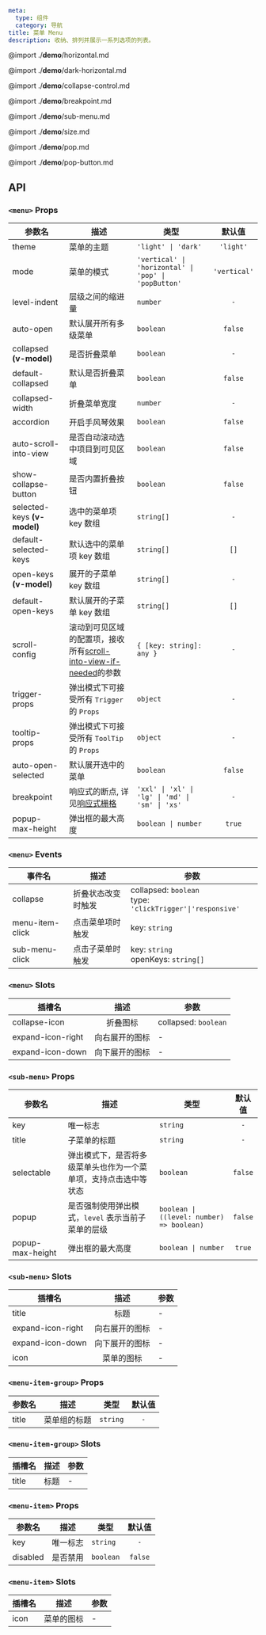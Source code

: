 ```yaml
meta:
  type: 组件
  category: 导航
title: 菜单 Menu
description: 收纳、排列并展示一系列选项的列表。
```

@import ./__demo__/horizontal.md

@import ./__demo__/dark-horizontal.md

@import ./__demo__/collapse-control.md

@import ./__demo__/breakpoint.md

@import ./__demo__/sub-menu.md

@import ./__demo__/size.md

@import ./__demo__/pop.md

@import ./__demo__/pop-button.md

## API


### `<menu>` Props

|参数名|描述|类型|默认值|
|---|---|---|:---:|
|theme|菜单的主题|`'light' \| 'dark'`|`'light'`|
|mode|菜单的模式|`'vertical' \| 'horizontal' \| 'pop' \| 'popButton'`|`'vertical'`|
|level-indent|层级之间的缩进量|`number`|`-`|
|auto-open|默认展开所有多级菜单|`boolean`|`false`|
|collapsed **(v-model)**|是否折叠菜单|`boolean`|`-`|
|default-collapsed|默认是否折叠菜单|`boolean`|`false`|
|collapsed-width|折叠菜单宽度|`number`|`-`|
|accordion|开启手风琴效果|`boolean`|`false`|
|auto-scroll-into-view|是否自动滚动选中项目到可见区域|`boolean`|`false`|
|show-collapse-button|是否内置折叠按钮|`boolean`|`false`|
|selected-keys **(v-model)**|选中的菜单项 key 数组|`string[]`|`-`|
|default-selected-keys|默认选中的菜单项 key 数组|`string[]`|`[]`|
|open-keys **(v-model)**|展开的子菜单 key 数组|`string[]`|`-`|
|default-open-keys|默认展开的子菜单 key 数组|`string[]`|`[]`|
|scroll-config|滚动到可见区域的配置项，接收所有[scroll-into-view-if-needed](https://github.com/stipsan/scroll-into-view-if-needed)的参数|`{ [key: string]: any }`|`-`|
|trigger-props|弹出模式下可接受所有 `Trigger` 的 `Props`|`object`|`-`|
|tooltip-props|弹出模式下可接受所有 `ToolTip` 的 `Props`|`object`|`-`|
|auto-open-selected|默认展开选中的菜单|`boolean`|`false`|
|breakpoint|响应式的断点, 详见[响应式栅格](/vue/component/grid)|`'xxl' \| 'xl' \| 'lg' \| 'md' \| 'sm' \| 'xs'`|`-`|
|popup-max-height|弹出框的最大高度|`boolean \| number`|`true`|
### `<menu>` Events

|事件名|描述|参数|
|---|---|---|
|collapse|折叠状态改变时触发|collapsed: `boolean`<br>type: `'clickTrigger'\|'responsive'`|
|menu-item-click|点击菜单项时触发|key: `string`|
|sub-menu-click|点击子菜单时触发|key: `string`<br>openKeys: `string[]`|
### `<menu>` Slots

|插槽名|描述|参数|
|---|:---:|---|
|collapse-icon|折叠图标|collapsed: `boolean`|
|expand-icon-right|向右展开的图标|-|
|expand-icon-down|向下展开的图标|-|




### `<sub-menu>` Props

|参数名|描述|类型|默认值|
|---|---|---|:---:|
|key|唯一标志|`string`|`-`|
|title|子菜单的标题|`string`|`-`|
|selectable|弹出模式下，是否将多级菜单头也作为一个菜单项，支持点击选中等状态|`boolean`|`false`|
|popup|是否强制使用弹出模式，`level` 表示当前子菜单的层级|`boolean \| ((level: number) => boolean)`|`false`|
|popup-max-height|弹出框的最大高度|`boolean \| number`|`true`|
### `<sub-menu>` Slots

|插槽名|描述|参数|
|---|:---:|---|
|title|标题|-|
|expand-icon-right|向右展开的图标|-|
|expand-icon-down|向下展开的图标|-|
|icon|菜单的图标|-|




### `<menu-item-group>` Props

|参数名|描述|类型|默认值|
|---|---|---|:---:|
|title|菜单组的标题|`string`|`-`|
### `<menu-item-group>` Slots

|插槽名|描述|参数|
|---|:---:|---|
|title|标题|-|




### `<menu-item>` Props

|参数名|描述|类型|默认值|
|---|---|---|:---:|
|key|唯一标志|`string`|`-`|
|disabled|是否禁用|`boolean`|`false`|
### `<menu-item>` Slots

|插槽名|描述|参数|
|---|:---:|---|
|icon|菜单的图标|-|


